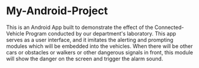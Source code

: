 # My-Android-Project
This is an Android App built to demonstrate the effect of the Connected-Vehicle Program conducted by our department's 
laboratory. This app serves as a user interface, and it imitates the alerting and prompting modules which will be embedded into the vehicles. When there will be other cars or obstacles or walkers or other dangerous signals in front, this module will show the danger on the screen and trigger the alarm sound. 
